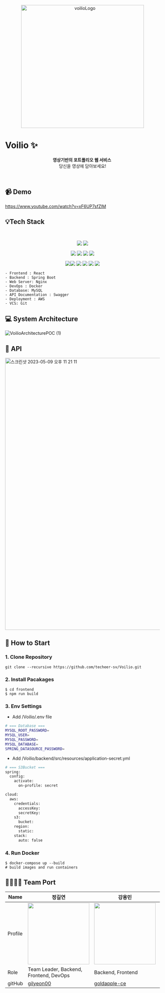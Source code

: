 <p align="center">
<img width="400" alt="voilioLogo" src="https://user-images.githubusercontent.com/76465887/234565977-19fb200f-dff9-4d6a-9416-207ae0d71f31.png">
</p>

# Voilio ✨

<p align="center">
<strong>영상기반의 포트폴리오 웹 서비스 <br></strong> 당신을 영상에 담아보세요!
</p>
<br>

## 📹 Demo

https://www.youtube.com/watch?v=xF6UP7sfZlM

## 💡Tech Stack

<br>

<p align="center">
<img src="https://img.shields.io/badge/react-61DAFB?style=for-the-badge&logo=react&logoColor=black">
<img src="https://img.shields.io/badge/JavaScript-F7DF1E?style=for-the-badge&logo=JavaScript&logoColor=black">

</p>  
<p align="center">
<img src="https://img.shields.io/badge/Spring-6DB33F?style=for-the-badge&logo=SpringBoot&logoColor=white">
<img src="https://img.shields.io/badge/Spring Security-6DB33F?style=for-the-badge&logo=SpringSecurity&logoColor=white">
<img src="https://img.shields.io/badge/MySQL-4479A1?style=for-the-badge&logo=MySQL&logoColor=white"> <img src="https://img.shields.io/badge/NGINX-009639?style=for-the-badge&logo=NGINX&logoColor=white">
  </p>
<p align="center">
<img src="https://img.shields.io/badge/Amazon EC2-FF9900?style=for-the-badge&logo=Amazon EC2&logoColor=white"/><img src="https://img.shields.io/badge/Amazon S3-569A31?style=for-the-badge&logo=Amazon S3&logoColor=white"> 
<img src="https://img.shields.io/badge/GitKraken-179287?style=for-the-badge&logo=GitKraken&logoColor=white"> 
<img src="https://img.shields.io/badge/Docker-2496ED?style=for-the-badge&logo=Docker&logoColor=white"> 
<img src="https://img.shields.io/badge/Swagger-85EA2D?style=for-the-badge&logo=Swagger&logoColor=white">
<img src="https://img.shields.io/badge/GitHub Actions-2088FF?style=for-the-badge&logo=GitHub Actions&logoColor=white">

</p>

```
- Frontend : React
- Backend : Spring Boot
- Web Server: Nginx
- DevOps : Docker
- Database: MySQL
- API Documentation : Swagger
- Deployment : AWS
- VCS: Git
```

## 💻 System Architecture

![VoilioArchitecturePOC (1)](https://github.com/techeer-sv/Voilio/assets/76465887/344fb8c9-e275-48e5-8708-d6540e965687)
## 📗 API

<img width="884" alt="스크린샷 2023-05-09 오후 11 21 11" src="https://github.com/techeer-sv/Voilio/assets/76465887/4409c60b-e742-4724-91cb-8c01bf7903b2">

## 🚀 How to Start

### 1. Clone Repository 

```
git clone --recursive https://github.com/techeer-sv/Voilio.git
```

### 2. Install Pacakages

```
$ cd frontend
$ npm run build
```

### 3. Env Settings

- Add /Voilio/.env file

```bash
# === Database ===
MYSQL_ROOT_PASSWORD=
MYSQL_USER=
MYSQL_PASSWORD=
MYSQL_DATABASE=
SPRING_DATASOURCE_PASSWORD=
```

- Add /Voilio/backend/src/resources/application-secret.yml

```bash
# === S3Bucket ===
spring:
  config:
    activate:
      on-profile: secret

cloud:
  aws:
    credentials:
      accessKey: 
      secretKey: 
    s3:
      bucket: 
    region:
      static: 
    stack:
      auto: false
```

### 4. Run Docker

```
$ docker-compose up --build   
# build images and run containers
```


## 👨‍👩‍👧‍👦 Team Port
| Name    | 정길연                                                                            | 강용민                                                                              | 김인철                                                                   | 백한결                                                                             |
| ------- |--------------------------------------------------------------------------------|----------------------------------------------------------------------------------|-----------------------------------------------------------------------|---------------------------------------------------------------------------------| 
| Profile | <img width="200px" src="https://avatars.githubusercontent.com/u/52391627?v=4"> | <img width="200px" src="https://avatars.githubusercontent.com/u/84130518?v=4" /> | <img width="200px" src="https://avatars.githubusercontent.com/u/82080962?v=4"/> | <img width="200px" src="https://avatars.githubusercontent.com/u/76465887?v=4"/> |
| Role    | Team Leader, Backend, Frontend, DevOps                                         | Backend, Frontend                                                                | Backend                                                               | Backend, DevOps                                                                 |
| gitHub  | [gilyeon00](https://github.com/gilyeon00)                                      | [goldapple-ce](https://github.com/goldapple-ce)                                  | [kimich1218](https://github.com/kimich1218)                           | [snake7667](https://github.com/snake7667)                                       |
